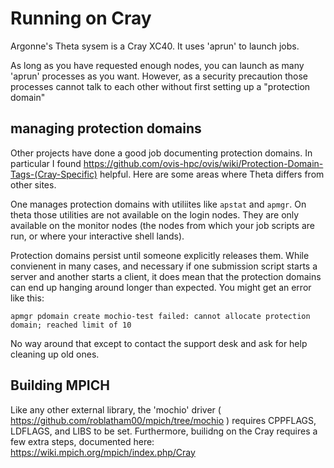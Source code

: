 # Running on Cray

Argonne's Theta sysem is a Cray XC40.  It uses 'aprun' to launch jobs.

As long as you have requested enough nodes, you can launch as many 'aprun'
processes as you want.  However, as a security precaution those processes
cannot talk to each other without first setting up a "protection domain"

## managing protection domains

Other projects have done a good job documenting protection domains.  In
particular I found
https://github.com/ovis-hpc/ovis/wiki/Protection-Domain-Tags-(Cray-Specific)
helpful.  Here are some areas where Theta differs from other sites.

One manages protection domains with utiliites like `apstat` and `apmgr`.  On
theta those utilities are not available on the login nodes.  They are only
available on the monitor nodes (the nodes from which your job scripts are run,
or where your interactive shell lands).

Protection domains persist until someone explicitly releases them.  While
convienent in many cases, and necessary if one submission script starts a
server and another starts a client, it does mean that the protection domains
can end up hanging around longer than expected.  You might get an error like
this:

    apmgr pdomain create mochio-test failed: cannot allocate protection domain; reached limit of 10

No way around that except to contact the support desk and ask for help cleaning up old ones.

## Building MPICH

Like any other external library, the 'mochio' driver (
https://github.com/roblatham00/mpich/tree/mochio
) requires CPPFLAGS, LDFLAGS, and LIBS to be set.  Furthermore, builidng on
the Cray requires a few extra steps, documented here:
https://wiki.mpich.org/mpich/index.php/Cray

